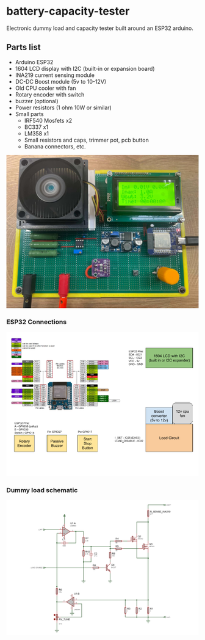 # battery-capacity-tester
Electronic dummy load and capacity tester built around an ESP32 arduino.


## Parts list
* Arduino ESP32
* 1604 LCD display with I2C (built-in or expansion board)
* INA219 current sensing module
* DC-DC Boost module (5v to 10-12V)
* Old CPU cooler with fan
* Rotary encoder with switch
* buzzer (optional)
* Power resistors (1 ohm 10W or similar)
* Small parts
  * IRF540 Mosfets x2
  * BC337 x1
  * LM358 x1
  * Small resistors and caps, trimmer pot, pcb button
  * Banana connectors, etc.


![The finished dummy load device](./load%20finished.jpg)

### ESP32 Connections
![ESP32 Connections diagram](./esp32%20connections.png)

### Dummy load schematic
![Schematic for electronic dummy load module](./load%20schematic.png)
